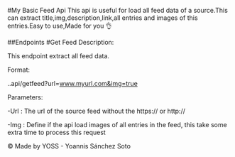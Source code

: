 #My Basic Feed Api
This api is useful for load all feed data of a source.This can extract title,img,description,link,all entries and images of this entries.Easy to use,Made for you 👌

##Endpoints
#Get Feed 
Description:

This endpoint extract all feed data.

Format:

..api/getfeed?url=www.myurl.com&img=true

Parameters:

-Url : The url of the source feed without the https:// or http://

-Img : Define if the api load images of all entries in the feed, this take some extra time to process this request



© Made by YOSS - Yoannis Sánchez Soto
